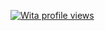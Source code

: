 [![Wita profile views](https://u8views.com/api/v1/github/profiles/126888997/views/day-week-month-total-count.svg)](https://u8views.com/github/Wita-Shchurko)
